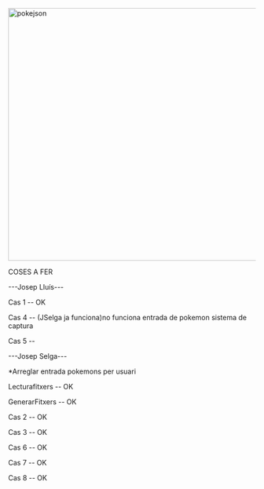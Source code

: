 <img width="515" alt="pokejson" src="https://user-images.githubusercontent.com/6912140/49163881-5848a080-f32e-11e8-94ec-122c33592dd4.PNG">


COSES A FER

---Josep Lluís---

Cas 1 -- OK 

Cas 4 -- (JSelga ja funciona)no funciona entrada de pokemon
sistema de captura

Cas 5 --

---Josep Selga---
 
 *Arreglar entrada pokemons per usuari
 
Lecturafitxers  --  OK

GenerarFitxers -- OK

Cas 2  -- OK

Cas 3 -- OK

Cas 6 -- OK

Cas 7 -- OK

Cas 8 -- OK


